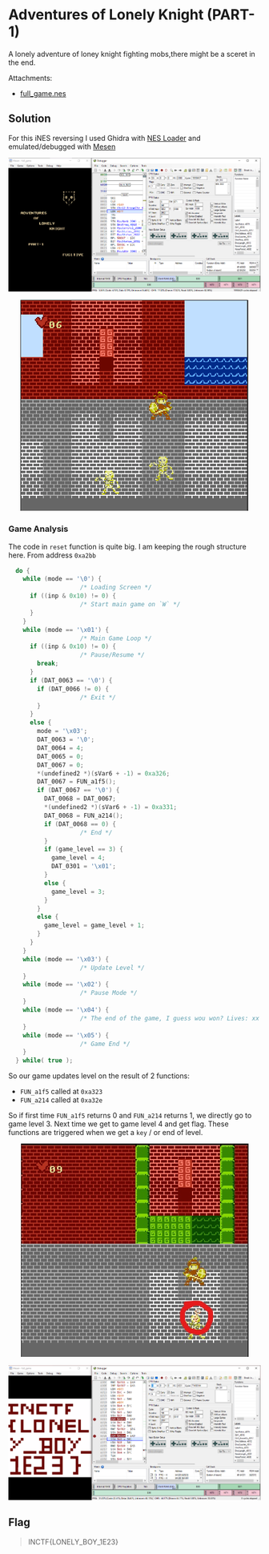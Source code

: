 # Adventures of Lonely Knight (PART-1)

A lonely adventure of loney knight fighting mobs,there might be a sceret in the end.

Attachments:
* [full_game.nes](./full_game.nes)

## Solution
For this iNES reversing I used Ghidra with [NES Loader](https://github.com/kylewlacy/GhidraNes) and emulated/debugged with [Mesen](https://www.mesen.ca/)

<p align="center"><img src="start.png"></p>

<p align="center"><img src="game.png"></p>

### Game Analysis
The code in `reset` function is quite big. I am keeping the rough structure here. From address `0xa2bb`

```c
  do {
    while (mode == '\0') {
                    /* Loading Screen */
      if ((inp & 0x10) != 0) {
                    /* Start main game on `W` */
      }
    }
    while (mode == '\x01') {
                    /* Main Game Loop */
      if ((inp & 0x10) != 0) {
                    /* Pause/Resume */
        break;
      }
      if (DAT_0063 == '\0') {
        if (DAT_0066 != 0) {
                    /* Exit */
        }
      }
      else {
        mode = '\x03';
        DAT_0063 = '\0';
        DAT_0064 = 4;
        DAT_0065 = 0;
        DAT_0067 = 0;
        *(undefined2 *)(sVar6 + -1) = 0xa326;
        DAT_0067 = FUN_a1f5();
        if (DAT_0067 == '\0') {
          DAT_0068 = DAT_0067;
          *(undefined2 *)(sVar6 + -1) = 0xa331;
          DAT_0068 = FUN_a214();
          if (DAT_0068 == 0) {
                    /* End */
          }
          if (game_level == 3) {
            game_level = 4;
            DAT_0301 = '\x01';
          }
          else {
            game_level = 3;
          }
        }
        else {
          game_level = game_level + 1;
        }
      }
    }
    while (mode == '\x03') {
                    /* Update Level */
    }
    while (mode == '\x02') {
                    /* Pause Mode */
    }
    while (mode == '\x04') {
                    /* The end of the game, I guess wou won? Lives: xx */
    }
    while (mode == '\x05') {
                    /* Game End */
    }
  } while( true );
```

So our game updates level on the result of 2 functions:
- `FUN_a1f5` called at `0xa323`
- `FUN_a214` called at `0xa32e`

So if first time `FUN_a1f5` returns 0 and `FUN_a214` returns 1, we directly go to game level 3. Next time we get to game level 4 and get flag. These functions are triggered when we get a `key` / or end of level.

<p align="center"><img src="key.jpg"></p>

<p align="center"><img src="ending.png"></p>


## Flag
> INCTF{LONELY_BOY_1E23}